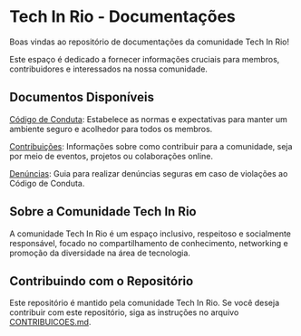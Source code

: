 # Tech In Rio - Documentações

Boas vindas ao repositório de documentações da comunidade Tech In Rio!

Este espaço é dedicado a fornecer informações cruciais para membros, contribuidores e interessados na nossa comunidade.

## Documentos Disponíveis

[Código de Conduta](CODIGO-DE-CONDUTA.md): Estabelece as normas e expectativas para manter um ambiente seguro e acolhedor para todos os membros.

[Contribuições](CONTRIBUICOES.md): Informações sobre como contribuir para a comunidade, seja por meio de eventos, projetos ou colaborações online.

[Denúncias](DENUNCIAS.md): Guia para realizar denúncias seguras em caso de violações ao Código de Conduta.

## Sobre a Comunidade Tech In Rio

A comunidade Tech In Rio é um espaço inclusivo, respeitoso e socialmente responsável, focado no compartilhamento de conhecimento, networking e promoção da diversidade na área de tecnologia.

## Contribuindo com o Repositório

Este repositório é mantido pela comunidade Tech In Rio. Se você deseja contribuir com este repositório, siga as instruções no arquivo [CONTRIBUICOES.md](CONTRIBUICOES.md).
